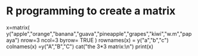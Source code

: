 # R programming to create a matrix
x=matrix(
y("apple","orange","banana","guava","pineapple","grapes","kiwi","w.m","papaya")
nrow=3
ncol=3
byrow= TRUE
)
rownames(x) = y("a","b","c")
colnames(x) =y("A","B","C")
cat("the 3*3 matrix:\n")
print(x)

